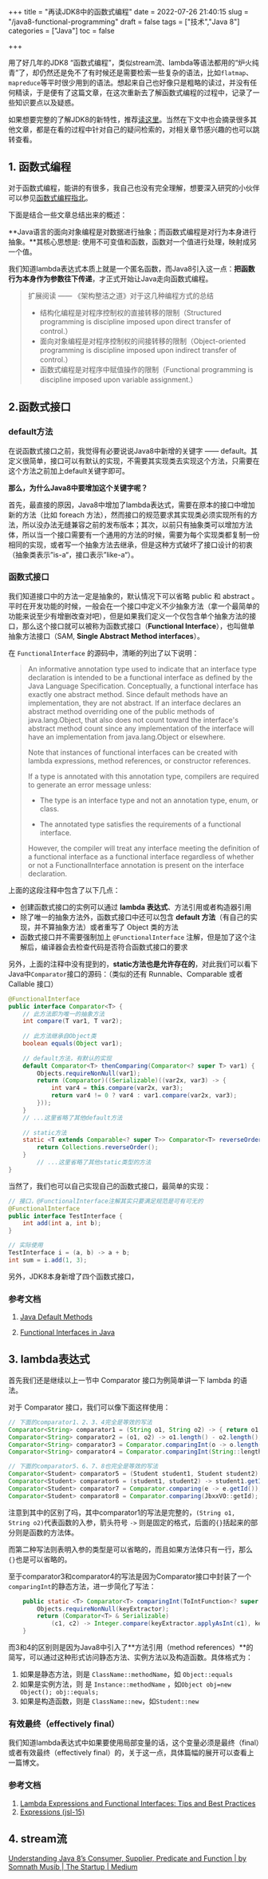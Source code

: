 +++
title = "再读JDK8中的函数式编程"
date = 2022-07-26 21:40:15
slug = "/java8-functional-programming"
draft = false
tags = ["技术","Java 8"]
categories = ["Java"]
toc = false

+++



用了好几年的JDK8 “函数式编程”，类似stream流、lambda等语法都用的“炉火纯青”了，却仍然还是免不了有时候还是需要检索一些复杂的语法，比如`flatmap`、`mapreduce`等平时很少用到的语法。想起来自己也好像只是粗略的读过，并没有任何精读，于是便有了这篇文章，在这次重新去了解函数式编程的过程中，记录了一些知识要点以及疑惑。



如果想要完整的了解JDK8的新特性，推荐[读这里](https://wizardforcel.gitbooks.io/java8-new-features/content/index.html)。当然在下文中也会摘录很多其他文章，都是在看的过程中针对自己的疑问检索的，对相关章节感兴趣的也可以跳转查看。

## 1. 函数式编程



对于函数式编程，能讲的有很多，我自己也没有完全理解，想要深入研究的小伙伴可以参见[函数式编程指北](https://llh911001.gitbooks.io/mostly-adequate-guide-chinese/content/)。



下面是结合一些文章总结出来的概述：



**Java语言的面向对象编程是对数据进行抽象；而函数式编程是对行为本身进行抽象。**其核心思想是: 使用不可变值和函数，函数对一个值进行处理，映射成另一个值。



我们知道lambda表达式本质上就是一个匿名函数，而Java8引入这一点：**把函数行为本身作为参数往下传递**，才正式开始让Java走向函数式编程。



> 扩展阅读 —— 《架构整洁之道》对于这几种编程方式的总结
>
> - 结构化编程是对程序控制权的直接转移的限制（Structured programming is discipline imposed upon direct transfer  of control.）
> - 面向对象编程是对程序控制权的间接转移的限制（Object-oriented programming is discipline imposed upon indirect transfer  of control.）
> - 函数式编程是对程序中赋值操作的限制（Functional programming is discipline imposed upon variable assignment.）



## 2.函数式接口

### default方法

在说函数式接口之前，我觉得有必要说说Java8中新增的关键字 —— default。其定义很简单，接口可以有默认的实现，不需要其实现类去实现这个方法，只需要在这个方法之前加上default关键字即可。



**那么，为什么Java8中要增加这个关键字呢？**

首先，最直接的原因，Java8中增加了lambda表达式，需要在原本的接口中增加新的方法（比如 foreach 方法），然而接口的规范要求其实现类必须实现所有的方法，所以没办法无缝兼容之前的发布版本；其次，以前只有抽象类可以增加方法体，所以当一个接口需要有一个通用的方法的时候，需要为每个实现类都复制一份相同的实现，或者写一个抽象方法去继承，但是这种方式破坏了接口设计的初衷（抽象类表示”is-a“，接口表示”like-a“）。

### 函数式接口



我们知道接口中的方法一定是抽象的，默认情况下可以省略 public 和 abstract 。平时在开发功能的时候，一般会在一个接口中定义不少抽象方法（拿一个最简单的功能来说至少有增删改查对吧），但是如果我们定义一个仅包含单个抽象方法的接口，那么这个接口就可以被称为函数式接口（**Functional Interface**），也叫做单抽象方法接口（SAM, **Single Abstract Method interfaces**）。



在 `FunctionalInterface` 的源码中，清晰的列出了以下说明：

> An informative annotation type used to indicate that an interface type declaration is intended to be a functional interface as defined by the Java Language Specification. Conceptually, a functional interface has exactly one abstract method. Since default methods have an implementation, they are not abstract. If an interface declares an abstract method overriding one of the public methods of java.lang.Object, that also does not count toward the interface's abstract method count since any implementation of the interface will have an implementation from java.lang.Object or elsewhere.
>
> 
>
> Note that instances of functional interfaces can be created with lambda expressions, method references, or constructor references.
>
> 
>
> If a type is annotated with this annotation type, compilers are required to generate an error message unless:
>
> - The type is an interface type and not an annotation type, enum, or class.
>
> - The annotated type satisfies the requirements of a functional interface.
>
> 
>
> However, the compiler will treat any interface meeting the definition of a functional interface as a functional interface regardless of whether or not a FunctionalInterface annotation is present on the interface declaration.

上面的这段注释中包含了以下几点：

- 创建函数式接口的实例可以通过 **lambda 表达式**、方法引用或者构造器引用
- 除了唯一的抽象方法外，函数式接口中还可以包含 **default 方法**（有自己的实现，并不算抽象方法）或者重写了 Object 类的方法
- 函数式接口并不需要强制加上 `@FunctionalInterface` 注解，但是加了这个注解后，编译器会去检查代码是否符合函数式接口的要求

另外，上面的注释中没有提到的，**static方法也是允许存在的**，对此我们可以看下Java中`Comparator`接口的源码：（类似的还有 Runnable、Comparable 或者 Callable 接口）

```java
@FunctionalInterface
public interface Comparator<T> {
    // 此方法即为唯一的抽象方法
  	int compare(T var1, T var2);
		
  	// 此方法继承自Object类
    boolean equals(Object var1);
		
  	// default方法，有默认的实现
    default Comparator<T> thenComparing(Comparator<? super T> var1) {
        Objects.requireNonNull(var1);
        return (Comparator)((Serializable)((var2x, var3) -> {
            int var4 = this.compare(var2x, var3);
            return var4 != 0 ? var4 : var1.compare(var2x, var3);
        }));
    }
  	// ...这里省略了其他default方法
		
  	// static方法
    static <T extends Comparable<? super T>> Comparator<T> reverseOrder() {
        return Collections.reverseOrder();
    }
		// ...这里省略了其他static类型的方法
}
```

当然了，我们也可以自己实现自己的函数式接口，最简单的实现：

```java
// 接口，@FunctionalInterface注解其实只要满足规范是可有可无的
@FunctionalInterface
public interface TestInterface {
    int add(int a, int b);
}

// 实际使用
TestInterface i = (a, b) -> a + b;
int sum = i.add(1, 3);
```



另外，JDK8本身新增了四个函数式接口，

### 参考文档

1. [Java Default Methods](https://howtodoinjava.com/java8/default-methods-in-java-8/)

2. [Functional Interfaces in Java](https://howtodoinjava.com/java/stream/functional-interface-tutorial/)



## 3. lambda表达式



首先我们还是继续以上一节中 Comparator 接口为例简单讲一下 lambda 的语法。



对于 Comparator 接口，我们可以像下面这样使用：

```java
// 下面的comparator1、2、3、4完全是等效的写法
Comparator<String> comparator1 = (String o1, String o2) -> { return o1.length() - o2.length(); };
Comparator<String> comparator2 = (o1, o2) -> o1.length() - o2.length();
Comparator<String> comparator3 = Comparator.comparingInt(o -> o.length());
Comparator<String> comparator4 = Comparator.comparingInt(String::length);

// 下面的comparator5、6、7、8也完全是等效的写法
Comparator<Student> comparator5 = (Student student1, Student student2) -> student1.getId().compareTo(student2.getId());
Comparator<Student> comparator6 = (student1, student2) -> student1.getId().compareTo(student2.getId());
Comparator<Student> comparator7 = Comparator.comparing(e -> e.getId());
Comparator<Student> comparator8 = Comparator.comparing(JbxxVO::getId);
```



注意到其中的区别了吗，其中comparator1的写法是完整的，`(String o1, String o2)`代表函数的入参，箭头符号 `->` 则是固定的格式，后面的`{}`括起来的部分则是函数的方法体。

而第二种写法则表明入参的类型是可以省略的，而且如果方法体只有一行，那么`{}`也是可以省略的。



至于comparator3和comparator4的写法是因为Comparator接口中封装了一个`comparingInt`的静态方法，进一步简化了写法：

```java
	public static <T> Comparator<T> comparingInt(ToIntFunction<? super T> keyExtractor) {
        Objects.requireNonNull(keyExtractor);
        return (Comparator<T> & Serializable)
            (c1, c2) -> Integer.compare(keyExtractor.applyAsInt(c1), keyExtractor.applyAsInt(c2));
    }
```

而3和4的区别则是因为Java8中引入了**方法引用（method references）**的简写，可以通过这种形式访问静态方法、实例方法以及构造函数。具体格式为：

1. 如果是静态方法，则是 `ClassName::methodName`，如 `Object::equals`
2. 如果是实例方法，则 是 `Instance::methodName` ，如`Object obj=new Object(); obj::equals; `
3. 如果是构造函数，则是 `ClassName::new`，如`Student::new`

### 有效最终（effectively final）

我们知道lambda表达式中如果要使用局部变量的话，这个变量必须是最终（final）或者有效最终（effectively final）的，关于这一点，具体篇幅的展开可以查看上一篇博文。





### 参考文档

1. [Lambda Expressions and Functional Interfaces: Tips and Best Practices](https://www.baeldung.com/java-8-lambda-expressions-tips)
2. [Expressions (jsl-15)](https://docs.oracle.com/javase/specs/jls/se8/html/jls-15.html#jls-15.27.2)

## 4. stream流







[Understanding Java 8’s Consumer, Supplier, Predicate and Function | by Somnath Musib | The Startup | Medium](https://medium.com/swlh/understanding-java-8s-consumer-supplier-predicate-and-function-c1889b9423d)













